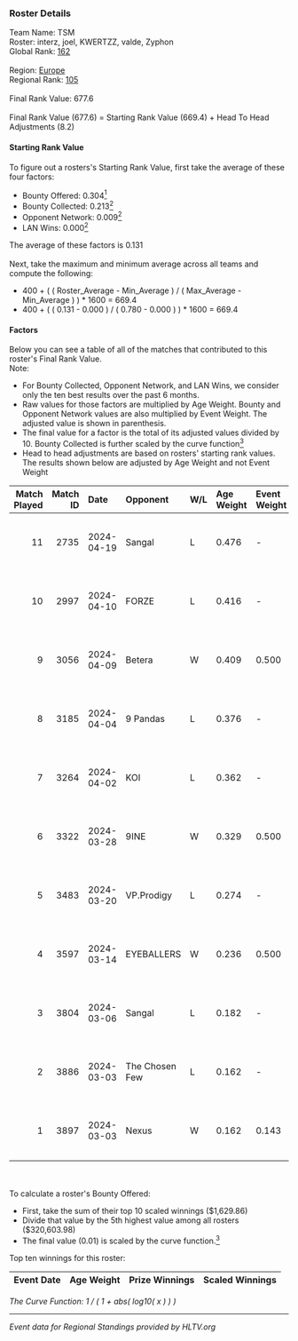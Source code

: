 ### Roster Details<br />
Team Name: TSM<br />
Roster: interz, joel, KWERTZZ, valde, Zyphon<br />
Global Rank: [162](../standings_global.md)<br />
<br />
Region: [Europe]( ../standings_europe.md)<br />
Regional Rank: [105]( ../standings_europe.md)<br />
<br />
Final Rank Value:  677.6<br />
<br />
Final Rank Value (677.6) = Starting Rank Value (669.4) + Head To Head Adjustments (8.2)<br />

#### Starting Rank Value<br />
To figure out a rosters's Starting Rank Value, first take the average of these four factors:<br />
- Bounty Offered: 0.304[<sup>1</sup>](#table2)
- Bounty Collected: 0.213[<sup>2</sup>](#table1)
- Opponent Network: 0.009[<sup>2</sup>](#table1)
- LAN Wins: 0.000[<sup>2</sup>](#table1)

The average of these factors is 0.131<br />
<br />
Next, take the maximum and minimum average across all teams and compute the following:<br />
- 400 + ( ( Roster_Average - Min_Average ) / ( Max_Average - Min_Average ) ) * 1600 = 669.4
- 400 + ( ( 0.131 - 0.000 ) / ( 0.780 - 0.000 ) ) * 1600 = 669.4


#### Factors<br />
Below you can see a table of all of the matches that contributed to this roster's Final Rank Value.<br />
Note:<br />

- For Bounty Collected, Opponent Network, and LAN Wins, we consider only the ten best results over the past 6 months.
- Raw values for those factors are multiplied by Age Weight. Bounty and Opponent Network values are also multiplied by Event Weight. The adjusted value is shown in parenthesis.
- The final value for a factor is the total of its adjusted values divided by 10. Bounty Collected is further scaled by the curve function[<sup>3</sup>](#curveFunction)
- Head to head adjustments are based on rosters' starting rank values. The results shown below are adjusted by Age Weight and not Event Weight
<span id="table1"></span><br />


| Match Played | Match ID | Date       | Opponent       | W/L | Age Weight | Event Weight | Bounty Collected | Opponent Network | LAN Wins  | H2H Adj. | Roster                               |
| -: | -: | :- | :- | :- | :- | :- | :- | :- | :- | -: | :- |
|           11 |     2735 | 2024-04-19 | Sangal         | L   | 0.476      | -            | -                | -                | -         |    -1.06 | interz, joel, KWERTZZ, valde, Zyphon |
|           10 |     2997 | 2024-04-10 | FORZE          | L   | 0.416      | -            | -                | -                | -         |    -2.58 | joel, KWERTZZ, MoDo, valde, Zyphon   |
|            9 |     3056 | 2024-04-09 | Betera         | W   | 0.409      | 0.500        | 0.005 (0.001)    | 0.037 (0.008)    | 0 (0.000) |     7.04 | joel, KWERTZZ, MoDo, valde, Zyphon   |
|            8 |     3185 | 2024-04-04 | 9 Pandas       | L   | 0.376      | -            | -                | -                | -         |    -1.59 | joel, KWERTZZ, poizon, valde, Zyphon |
|            7 |     3264 | 2024-04-02 | KOI            | L   | 0.362      | -            | -                | -                | -         |    -1.13 | joel, KWERTZZ, poizon, valde, Zyphon |
|            6 |     3322 | 2024-03-28 | 9INE           | W   | 0.329      | 0.500        | 0.000 (0.000)    | 0.066 (0.011)    | 0 (0.000) |     3.13 | joel, KWERTZZ, poizon, valde, Zyphon |
|            5 |     3483 | 2024-03-20 | VP.Prodigy     | L   | 0.274      | -            | -                | -                | -         |    -2.20 | joel, KWERTZZ, poizon, valde, Zyphon |
|            4 |     3597 | 2024-03-14 | EYEBALLERS     | W   | 0.236      | 0.500        | 0.005 (0.001)    | 0.499 (0.059)    | 0 (0.000) |     5.83 | interz, joel, MoDo, valde, Zyphon    |
|            3 |     3804 | 2024-03-06 | Sangal         | L   | 0.182      | -            | -                | -                | -         |    -0.36 | interz, JACKZ, joel, poizon, valde   |
|            2 |     3886 | 2024-03-03 | The Chosen Few | L   | 0.162      | -            | -                | -                | -         |    -2.57 | joel, KWERTZZ, poizon, valde, Zyphon |
|            1 |     3897 | 2024-03-03 | Nexus          | W   | 0.162      | 0.143        | 0.014 (0.000)    | 0.457 (0.011)    | 0 (0.000) |     3.67 | joel, KWERTZZ, poizon, valde, Zyphon |

<br />
<span id="table2"></span><br />
To calculate a roster's Bounty Offered:<br />

- First, take the sum of their top 10 scaled winnings ($1,629.86)
- Divide that value by the 5th highest value among all rosters ($320,603.98)
- The final value (0.01) is scaled by the curve function.[<sup>3</sup>](#curveFunction)

Top ten winnings for this roster:<br />

| Event Date | Age Weight | Prize Winnings | Scaled Winnings |
| :- | -: | :- | :- |


<span id="curveFunction"></span>_The Curve Function: 1 / ( 1 + abs( log10( x ) ) )_<br />

---
_Event data for Regional Standings provided by HLTV.org_<br />
